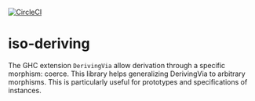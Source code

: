 [![CircleCI](https://circleci.com/gh/hanshoglund/iso-deriving.svg?style=svg)](https://circleci.com/gh/hanshoglund/iso-deriving)

# iso-deriving

The GHC extension `DerivingVia` allow derivation through a specific morphism:
coerce. This library helps generalizing DerivingVia to arbitrary morphisms.
This is particularly useful for prototypes and specifications of instances.
